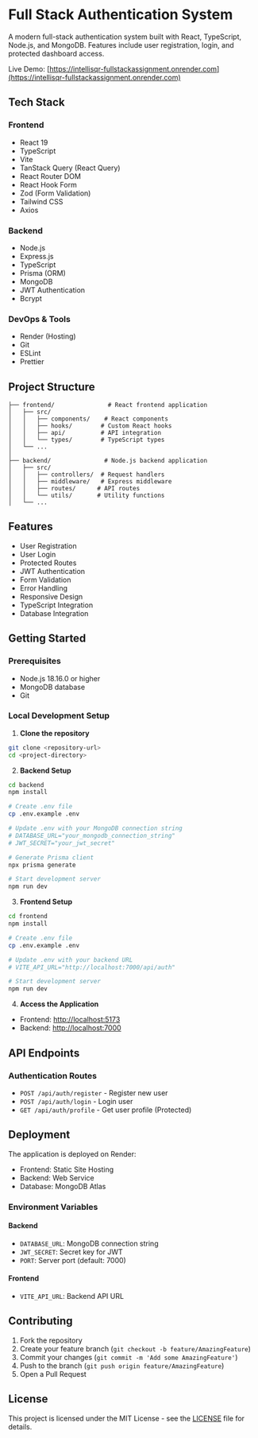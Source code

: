 # Full Stack Authentication System

A modern full-stack authentication system built with React, TypeScript, Node.js, and MongoDB. Features include user registration, login, and protected dashboard access.

Live Demo: [https://intellisqr-fullstackassignment.onrender.com](https://intellisqr-fullstackassignment.onrender.com)

## Tech Stack

### Frontend
- React 19
- TypeScript
- Vite
- TanStack Query (React Query)
- React Router DOM
- React Hook Form
- Zod (Form Validation)
- Tailwind CSS
- Axios

### Backend
- Node.js
- Express.js
- TypeScript
- Prisma (ORM)
- MongoDB
- JWT Authentication
- Bcrypt

### DevOps & Tools
- Render (Hosting)
- Git
- ESLint
- Prettier

## Project Structure

```
├── frontend/               # React frontend application
│   ├── src/
│   │   ├── components/    # React components
│   │   ├── hooks/        # Custom React hooks
│   │   ├── api/          # API integration
│   │   └── types/        # TypeScript types
│   └── ...
│
├── backend/               # Node.js backend application
│   ├── src/
│   │   ├── controllers/  # Request handlers
│   │   ├── middleware/   # Express middleware
│   │   ├── routes/      # API routes
│   │   └── utils/       # Utility functions
│   └── ...
```

## Features

- User Registration
- User Login
- Protected Routes
- JWT Authentication
- Form Validation
- Error Handling
- Responsive Design
- TypeScript Integration
- Database Integration

## Getting Started

### Prerequisites

- Node.js 18.16.0 or higher
- MongoDB database
- Git

### Local Development Setup

1. **Clone the repository**
```bash
git clone <repository-url>
cd <project-directory>
```

2. **Backend Setup**
```bash
cd backend
npm install

# Create .env file
cp .env.example .env

# Update .env with your MongoDB connection string
# DATABASE_URL="your_mongodb_connection_string"
# JWT_SECRET="your_jwt_secret"

# Generate Prisma client
npx prisma generate

# Start development server
npm run dev
```

3. **Frontend Setup**
```bash
cd frontend
npm install

# Create .env file
cp .env.example .env

# Update .env with your backend URL
# VITE_API_URL="http://localhost:7000/api/auth"

# Start development server
npm run dev
```

4. **Access the Application**
- Frontend: [http://localhost:5173](http://localhost:5173)
- Backend: [http://localhost:7000](http://localhost:7000)

## API Endpoints

### Authentication Routes
- `POST /api/auth/register` - Register new user
- `POST /api/auth/login` - Login user
- `GET /api/auth/profile` - Get user profile (Protected)

## Deployment

The application is deployed on Render:
- Frontend: Static Site Hosting
- Backend: Web Service
- Database: MongoDB Atlas

### Environment Variables

#### Backend
- `DATABASE_URL`: MongoDB connection string
- `JWT_SECRET`: Secret key for JWT
- `PORT`: Server port (default: 7000)

#### Frontend
- `VITE_API_URL`: Backend API URL

## Contributing

1. Fork the repository
2. Create your feature branch (`git checkout -b feature/AmazingFeature`)
3. Commit your changes (`git commit -m 'Add some AmazingFeature'`)
4. Push to the branch (`git push origin feature/AmazingFeature`)
5. Open a Pull Request

## License

This project is licensed under the MIT License - see the [LICENSE](LICENSE) file for details.
